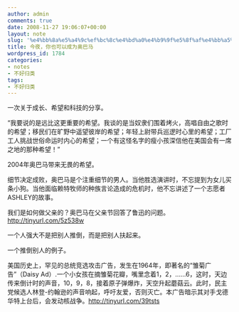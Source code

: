 ```yaml
---
author: admin
comments: true
date: 2008-11-27 19:06:07+00:00
layout: note
slug: '%e4%bb%8a%e5%a4%9c%ef%bc%8c%e4%bd%a0%e4%b9%9f%e5%8f%af%e4%bb%a5%e6%88%90%e4%b8%ba%e5%a5%a5%e5%b7%b4%e9%a9%ac'
title: 今夜，你也可以成为奥巴马
wordpress_id: 1784
categories:
- notes
- 不好归类
tags:
- 不好归类
---
```


一次关于成长、希望和科技的分享。

“我要说的是远比这更重要的希望。我谈的是当奴隶们围着烤火，高唱自由之歌时的希望；移民们在旷野中遥望彼岸的希望；年轻上尉带兵巡逻时心里的希望；工厂工人挑战世俗命运时内心的希望；一个有这怪名字的瘦小孩深信他在美国会有一席之地的那种希望！”

2004年奥巴马带来无畏的希望。

细节决定成败，奥巴马是个注重细节的男人。当他胜选演讲时，不忘提到为女儿买条小狗。当他面临赖特牧师的种族言论造成的危机时，他不忘讲述了一个志愿者ASHLEY的故事。

我们是如何做父亲的？奥巴马在父亲节回答了鲁迅的问题。http://tinyurl.com/5z538w

一个人强大不是把别人推倒，而是把别人扶起来。

一个推倒别人的例子。

美国历史上，罕见的总统竞选攻击广告，发生在1964年，即著名的“雏菊广告”（Daisy Ad）.一个小女孩在摘雏菊花瓣，嘴里念着1，2，……6，这时，天边传来倒计时的声音，10，9，8，接着原子弹爆炸，天空升起蘑菇云。此时，民主党候选人林登-约翰逊的声音响起，呼吁友爱，否则灭亡。本广告暗示其对手戈德华特上台后，会发动核战争。http://tinyurl.com/39tsts


